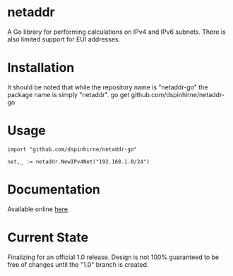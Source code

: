 # netaddr
A Go library for performing calculations on IPv4 and IPv6 subnets. There is also limited support for EUI addresses.


# Installation
It should be noted that while the repository name is "netaddr-go" the package name is simply "netaddr".
	go get github.com/dspinhirne/netaddr-go


# Usage
	import "github.com/dspinhirne/netaddr-go"

	net,_ := netaddr.NewIPv4Net("192.168.1.0/24")


# Documentation
Available online [here](https://godoc.org/github.com/dspinhirne/netaddr-go).


# Current State
Finalizing for an official 1.0 release. Design is not 100% guaranteed to be free of changes until the "1.0" branch is created.
